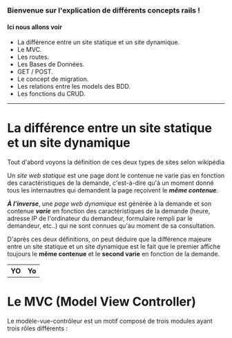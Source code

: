 ### Bienvenue sur l'explication de différents concepts rails !

#### Ici nous allons voir

* La différence entre un site statique et un site dynamique.
* Le MVC.
* Les routes.
* Les Bases de Données.
* GET / POST.
* Le concept de migration.
* Les relations entre les models des BDD.
* Les fonctions du CRUD.

---

# La différence entre un site statique et un site dynamique

Tout d'abord voyons la définition de ces deux types de sites selon wikipédia

Un _site web statique_ est une page dont le contenue ne varie pas en fonction des caractéristiques de la demande, c'est-à-dire qu'à un moment donné tous les internautres qui demandent la page reçoivent le **_même contenue_**.

**_À l'inverse_**, une _page web dynamique_ est générée à la demande et son contenue **_varie_** en fonction des caractéristiques de la demande (heure, adresse IP de l'ordinateur du demandeur, formulaire rempli par le demandeur, etc..) qui ne sont connues qu'au moment de sa consultation.

D'après ces deux définitions, on peut déduire que la différence majeure entre un site statique et un site dynamique est le fait que le premier affiche toujours le **même contenue** et le **second varie** en fonction de la demande.


<table align="center">
  <tr align="center">
    <th>YO</th>
    <th>Yo</th>
  </tr>
</table>


# Le MVC (Model View Controller)

Le modèle-vue-contrôleur est un motif composé de trois modules ayant trois rôles différents :




